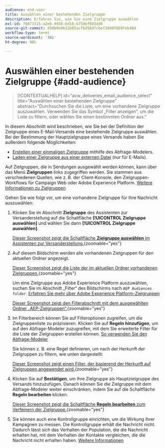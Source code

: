```yaml
---
audience: end-user
title: Auswählen einer bestehenden Zielgruppe
description: Erfahren Sie, wie Sie eine Zielgruppe auswählen
exl-id: 76873315-a2eb-4936-bd10-6759bf603dd0
source-git-commit: d58b9e9b32b85acfbd58dfcbef2000f859feb40d
workflow-type: tm+mt
source-wordcount: '381'
ht-degree: 98%

---
```


# Auswählen einer bestehenden Zielgruppe {#add-audience}

>[!CONTEXTUALHELP]
>id="acw_deliveries_email_audience_select"
>title="Auswählen einer bestehenden Zielgruppe"
>abstract="Durchsuchen Sie die Liste, um eine vorhandene Zielgruppe auszuwählen. Verwenden Sie das Symbol „Filter anzeigen“, um die Liste zu filtern, oder wählen Sie einen bestimmten Ordner aus."

In diesem Abschnitt wird beschrieben, wie Sie bei der Definition der Zielgruppe eines E-Mail-Versands eine bestehende Zielgruppe auswählen. Bei der Bestimmung der Hauptzielgruppe eines Versands haben Sie außerdem folgende Möglichkeiten:
* [Erstellen einer einmaligen Zielgruppe](one-time-audience.md) mithilfe des Abfrage-Modelers.
* [Laden einer Zielgruppe aus einer externen Datei](file-audience.md) (nur für E-Mails).

Auf Zielgruppen, die in Sendungen ausgewählt werden können, kann über das Menü **Zielgruppen** links zugegriffen werden. Sie stammen aus verschiedenen Quellen, wie z. B. der Client-Konsole, den Zielgruppen-Workflows für Campaign Web oder Adobe Experience Platform. [Weitere Informationen zu Zielgruppen](manage-audience.md)

Gehen Sie wie folgt vor, um eine vorhandene Zielgruppe für Ihre Nachricht auszuwählen:

1. Klicken Sie im Abschnitt **Zielgruppe** des Assistenten zur Versanderstellung auf die Schaltfläche **[!UICONTROL Zielgruppe auswählen]** und wählen Sie dann **[!UICONTROL Zielgruppe auswählen]**.

   [Dieser Screenshot zeigt die Schaltfläche **Zielgruppe auswählen** im Assistenten zur Versanderstellung.](assets/create-audience.png){zoomable="yes"}

1. Auf diesem Bildschirm werden alle vorhandenen Zielgruppen für den aktuellen Ordner angezeigt.

   [Dieser Screenshot zeigt die Liste der im aktuellen Ordner vorhandenen Zielgruppen.](assets/create-audience2.png){zoomable="yes"}

   Um eine Zielgruppe aus Adobe Experience Platform auszuwählen, suchen Sie im Abschnitt „Filter“ des Bildschirms nach `AEP Audiences folder`. [Erfahren Sie mehr über Adobe Experience Platform-Zielgruppen](manage-audience.md#monitor)

   [Dieser Screenshot zeigt den Filterabschnitt mit dem ausgewählten Ordner „AEP-Zielgruppen“.](assets/select-audience-folder.png){zoomable="yes"}

1. Im Filterbereich können Sie auf Filteroptionen zugreifen, um die Zielgruppenliste zu präzisieren. Klicken Sie auf **Regeln hinzufügen**, um auf den Abfrage-Modeler zuzugreifen, mit dem Sie erweiterte Filter für die Liste der Zielgruppen erstellen können. [So verwenden Sie den Abfrage-Modeler](../query/query-modeler-overview.md)

   Sie können z. B. eine Regel definieren, um nach der Herkunft der Zielgruppen zu filtern, wie unten dargestellt:

   [Dieser Screenshot zeigt einen Filter, der basierend der Herkunft auf Zielgruppen angewendet wird.](assets/filter-on-aep-audience.png){zoomable="yes"}

1. Klicken Sie auf **Bestätigen**, um Ihre Zielgruppe als Hauptzielgruppe des Versands hinzuzufügen. Danach können Sie die Zielgruppe mit dem Abfrage-Modeler weiter einschränken, indem Sie auf die Schaltfläche **Regeln bearbeiten** klicken.

   [Dieser Screenshot zeigt die Schaltfläche **Regeln bearbeiten** zum Verfeinern der Zielgruppe.](assets/refine-audience.png){zoomable="yes"}

1. Sie können auch eine Kontrollgruppe einrichten, um die Wirkung Ihrer Kampagnen zu messen. Die Kontrollgruppe erhält die Nachricht nicht. Dadurch lässt sich das Verhalten der Population, die die Nachricht erhalten hat, mit dem Verhalten der Kontakte vergleichen, die die Nachricht nicht erhalten haben. [Weitere Informationen](control-group.md)